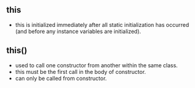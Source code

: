 ## this
-  this is initialized immediately after all static initialization has occurred (and before any instance variables are initialized).


## this()
- used to call one constructor from another within the same class.
- this must be the first call in the body of constructor.
- can only be called from constructor.

